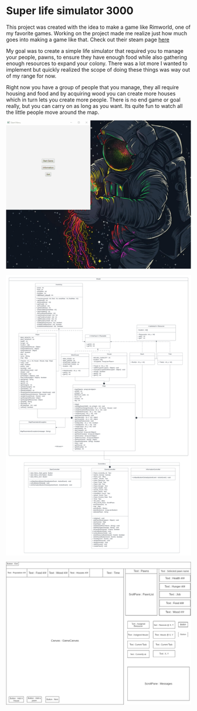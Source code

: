 # Super life simulator 3000

This project was created with the idea to make a game like Rimworld, one of my favorite games. 
Working on the project made me realize just how much goes into making a game like that. Check out their steam page [here](https://store.steampowered.com/app/294100/RimWorld/)

My goal was to create a simple life simulator that required you to manage your people, pawns, to ensure they have enough food while 
also gathering enough resources to expand your colony. There was a lot more I wanted to implement but quickly realized the scope of doing 
these things was way out of my range for now.

Right now you have a group of people that you manage, they all require housing and food and by acquiring wood you can create more houses which in turn lets you create more people.
There is no end game or goal really, but you can carry on as long as you want. Its quite fun to watch all the little people move around the map. 

![](CS112%20Capstone%20Gif.gif)

![](CS%20112%20Capstone%20Uml.png)

![](CS112%20Captsone%20Wireframe.png)

